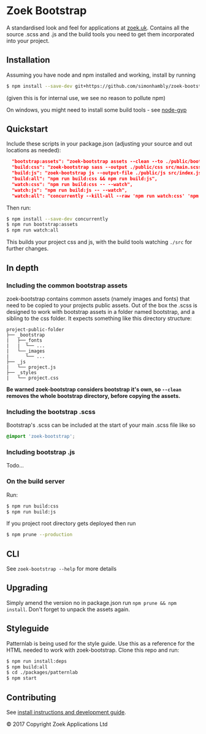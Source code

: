 # Zoek Bootstrap

A standardised look and feel for applications at [zoek.uk](https://zoek.uk). Contains all the source .scss and .js and the build tools you need to get them incorporated into your project.


## Installation

Assuming you have node and npm installed and working, install by running

```sh
$ npm install --save-dev git+https://github.com/simonhambly/zoek-bootstrap.git#v0.2.4
```

(given this is for internal use, we see no reason to pollute npm)

On windows, you might need to install some build tools - see [node-gyp](https://github.com/nodejs/node-gyp#installation)

## Quickstart

Include these scripts in your package.json (adjusting your source and out locations as needed):

```json
  "bootstrap:assets": "zoek-bootstrap assets --clean --to ./public/bootstrap",
  "build:css": "zoek-bootstrap sass --output ./public/css src/main.scss",
  "build:js": "zoek-bootstrap js --output-file ./public/js src/index.js",
  "build:all": "npm run build:css && npm run build:js",
  "watch:css": "npm run build:css -- --watch",
  "watch:js": "npm run build:js -- --watch",
  "watch:all": "concurrently --kill-all --raw 'npm run watch:css' 'npm run watch:js'"
```

Then run:

```sh
$ npm install --save-dev concurrently
$ npm run bootstrap:assets
$ npm run watch:all
```

This builds your project css and js, with the build tools watching `./src` for further changes.

## In depth

### Including the common bootstrap assets

zoek-bootstrap contains common assets (namely images and fonts) that need to be copied to your projects public assets. Out of the box the .scss is designed to work with bootstrap assets in a folder named bootstrap, and a sibling to the css folder. It expects something like this directory structure:

```
project-public-folder
├── _bootstrap
|   ├──_fonts
|   |  └── ...
|   └──_images
|      └── ...
├── _js
|   └── project.js
├── _styles
|   └── project.css
```

**Be warned zoek-bootstrap considers bootstrap it's own, so `--clean` removes the whole bootstrap directory, before copying the assets.**

### Including the bootstrap .scss

Bootstrap's .scss can be included at the start of your main .scss file like so

```scss
@import 'zoek-bootstrap';
```

### Including bootstrap .js

Todo...

### On the build server

Run:

```sh
$ npm run build:css
$ npm run build:js
```

If you project root directory gets deployed then run

```sh
$ npm prune --production
```

## CLI

See `zoek-bootstrap --help` for more details

## Upgrading

Simply amend the version no in package.json run `npm prune && npm install`. Don't forget to unpack the assets again.

## Styleguide

Patternlab is being used for the style guide. Use this as a reference for the HTML needed to work with zoek-bootstrap. Clone this repo and run:

```sh
$ npm run install:deps
$ npm build:all
$ cd ./packages/patternlab
$ npm start
```

## Contributing

See [install instructions and development guide](docs/contributing.md).


© 2017 Copyright Zoek Applications Ltd